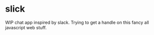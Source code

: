 # slick
WIP chat app inspired by slack. Trying to get a handle on this fancy all javascript web stuff.
